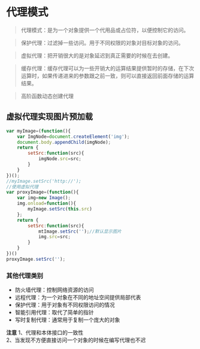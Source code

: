 # 代理模式
> 代理模式：是为一个对象提供一个代用品或占位符，以便控制它的访问。

> 保护代理：过滤掉一些访问。用于不同权限的对象对目标对象的访问。

> 虚拟代理：把开销很大的是对象延迟到真正需要的时候在去创建。

> 缓存代理：缓存代理可以为一些开销大的运算结果提供暂时的存储，在下次运算时，如果传递进来的参数跟之前一致，则可以直接返回前面存储的运算结果。

> 高阶函数动态创建代理


## 虚拟代理实现图片预加载

```js
var myImage=(function(){
    var ImgNode=document.createElement('img');
    document.body.appendChild(imgNode);
    return {
        setSrc:function(src){
            imgNode.src=src;
        }
    }
})();
//myImage.setSrc('http://');
//使用虚拟代理
var proxyImage=(function(){
    var img=new Image();
    img.onload=function(){
        myImage.setSrc(this.src)
    };
    return {
        setSrc:function(src){
            mtImage.setSrc('');//默认显示图片
            img.src=src;
        }
    }
})()
proxyImage.setSrc('');
```



### 其他代理类别
+ 防火墙代理：控制网络资源的访问
+ 远程代理：为一个对象在不同的地址空间提供局部代表
+ 保护代理：用于对象有不同权限访问的情况
+ 智能引用代理：取代了简单的指针
+ 写时复制代理：通常用于复制一个庞大的对象

**注意**
1、代理和本体接口的一致性<br>
2、当发现不方便直接访问一个对象的时候在编写代理也不迟